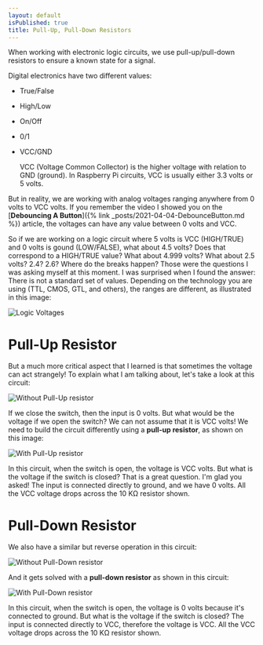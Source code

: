 ```yaml
---
layout: default
isPublished: true
title: Pull-Up, Pull-Down Resistors
---
```


When working with electronic logic circuits, we use pull-up/pull-down resistors to ensure a known state for a signal.

Digital electronics have two different values:

- True/False
- High/Low
- On/Off
- 0/1
- VCC/GND

  VCC (Voltage Common Collector) is the higher voltage with relation to GND (ground). In Raspberry Pi circuits, VCC is usually either 3.3 volts or 5 volts.

But in reality, we are working with analog voltages ranging anywhere from 0 volts to VCC volts. If you remember the video I showed you on the [**Debouncing A Button**]({% link _posts/2021-04-04-DebounceButton.md %}) article, the voltages can have any value between 0 volts and VCC.

So if we are working on a logic circuit where 5 volts is VCC (HIGH/TRUE) and 0 volts is gound (LOW/FALSE), what about 4.5 volts? Does that correspond to a HIGH/TRUE value? What about 4.999 volts? What about 2.5 volts? 2.4? 2.6? Where do the breaks happen? Those were the questions I was asking myself at this moment. I was surprised when I found the answer: There is not a standard set of values. Depending on the technology you are using (TTL, CMOS, GTL, and others), the ranges are different, as illustrated in this image:

![Logic Voltages](/assets/blog/2021-05-02/LogicVoltages.png)

# Pull-Up Resistor

But a much more critical aspect that I learned is that sometimes the voltage can act strangely! To explain what I am talking about, let's take a look at this circuit:

![Without Pull-Up resistor](/assets/blog/2021-05-02/PullUpWithout.png)

If we close the switch, then the input is 0 volts. But what would be the voltage if we open the switch? We can not assume that it is VCC volts! We need to build the circuit differently using a **pull-up resistor**, as shown on this image:

![With Pull-Up resistor](/assets/blog/2021-05-02/PullUpWith.png)

In this circuit, when the switch is open, the voltage is VCC volts. But what is the voltage if the switch is closed? That is a great question. I'm glad you asked! The input is connected directly to ground, and we have 0 volts. All the VCC voltage drops across the 10 KΩ resistor shown.

# Pull-Down Resistor

We also have a similar but reverse operation in this circuit:

![Without Pull-Down resistor](/assets/blog/2021-05-02/PullDownWithout.png)

And it gets solved with a **pull-down resistor** as shown in this circuit:

![With Pull-Down resistor](/assets/blog/2021-05-02/PullDownWith.png)

In this circuit, when the switch is open, the voltage is 0 volts because it's connected to ground. But what is the voltage if the switch is closed? The input is connected directly to VCC, therefore the voltage is VCC. All the VCC voltage drops across the 10 KΩ resistor shown.

